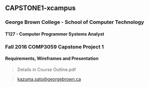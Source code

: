 ## CAPSTONE1-xcampus 
### George Brown College - School of Computer Technology
#### T127 - Computer Programmer Systems Analyst 
### Fall 2016 COMP3059 Capstone Project 1
#### Requirements, Wireframes and Presentation

> Details in Course Outline.pdf 

> kazuma.sato@georgebrown.ca
